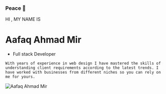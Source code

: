 ### Peace 🍁

HI , MY NAME IS
# Aafaq Ahmad Mir
- Full stack Developer
```pre I am an developer from Mountain Range Kashmir, with a rich experience of over 3 years in website & Android Development
With years of experience in web design I have mastered the skills of understanding client requirements according to the latest trends. I have worked with businesses from different niches so you can rely on me for yours.
```
![Aafaq Ahmad Mir](https://codejourney.in/App/Uploads/External/Images/d4a.jpg)


